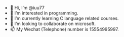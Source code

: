 - 👋 Hi, I’m @iuu77
- 👀 I’m interested in programming.
- 🌱 I’m currently learning C language related courses.
- 💞️ I’m looking to collaborate on microsoft.
- 📫 My Wechat (Telephone) number is 15554995997.

<!---
iuu77/iuu77 is a ✨ special ✨ repository because its `README.md` (this file) appears on your GitHub profile.
You can click the Preview link to take a look at your changes.
--->
